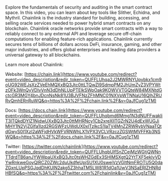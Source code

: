 Explore the fundamentals of security and auditing in the smart contract space. In this video, you can learn about key tools like Slither, Echidna, and Mythril.  Chainlink is the industry standard for building, accessing, and selling oracle services needed to power hybrid smart contracts on any blockchain. Chainlink oracle networks provide smart contracts with a way to reliably connect to any external API and leverage secure off-chain computations for enabling feature-rich applications. Chainlink currently secures tens of billions of dollars across DeFi, insurance, gaming, and other major industries, and offers global enterprises and leading data providers a universal gateway to all blockchains. 

Learn more about Chainlink: 

Website: [https://chain.link](https://www.youtube.com/redirect?event=video_description&redir_token=QUFFLUhqa2J2MWRNYUpybkx1cm9oUG92WEJsXzZVeEhMQXxBQ3Jtc0ttLTQwZl9SdmpPM2JhUmZyZ3VPYWtzOFk3WnQyVDlvVnN3dDhNLUpPTElkSWpOak9KOWVVTGQteW84MXNtdGctcGR3MGY4bnJDcnNsNk81U3BJVFNzZFhMNC01NXVpWTNNaU16QlhZRURvQmhERnRuWQ&q=https%3A%2F%2Fchain.link%2F&v=0aJfCug1zTM)  

Docs: [https://docs.chain.link](https://www.youtube.com/redirect?event=video_description&redir_token=QUFFLUhqbmd6Mmg1N3dNUFFwakliT3lTQkdDYlZ1NjdwUXxBQ3Jtc0ttMHRNcy1Cb2xreXllTGZrN2U4dExWUGJiMHY1N2VjZGlfa1Izd2RGSWFzUWdUX0xlTzlkcS1laTV4MnZZRWRybVNaaTQtdGwyS0I1XzI2aWFjdHVkWFVRNWhLX1VPX3VCLVRzczZGSWtMVFFKb3NSWQ&q=https%3A%2F%2Fdocs.chain.link%2F&v=0aJfCug1zTM)  

Twitter: [https://twitter.com/chainlink](https://www.youtube.com/redirect?event=video_description&redir_token=QUFFLUhqbUlfSnZCejMzWGtjQWNnTTdrdTB6anJYWWpaUXxBQ3Jtc0tsWHZGdEx3SHlMSXgtQ2YtTXF5eklvVDYwRnkweGoyQlRCZ0ZWc2duUkdfeUpjSU1XU0swejVzVGItNmFROTU5Q0daZGxnLUpPSGJqdDhKUlN2akg5Z3hhaTM5LW81R1dOa1UwV3NSaERIZHNRdHBfSQ&q=https%3A%2F%2Ftwitter.com%2Fchainlink&v=0aJfCug1zTM) 





